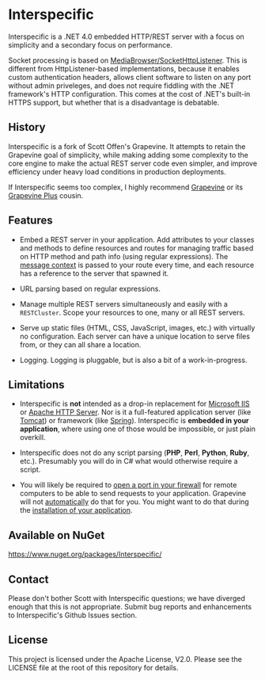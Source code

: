 Interspecific
=============

Interspecific is a .NET 4.0 embedded HTTP/REST server with a focus on simplicity and a secondary focus
on performance.

Socket processing is based on  [MediaBrowser/SocketHttpListener](https://github.com/MediaBrowser/SocketHttpListener).
This is different from HttpListener-based implementations, because it enables custom authentication headers, 
allows client software to listen on any port without admin priveleges, and does not require 
fiddling with the .NET framework's HTTP configuration. This comes at the cost of .NET's built-in
HTTPS support, but whether that is a disadvantage is debatable.

## History ##

Interspecific is a fork of Scott Offen's Grapevine. It attempts to 
retain the Grapevine goal of simplicity, while making adding some complexity to the core engine to make
the actual REST server code even simpler, and improve efficiency under heavy load conditions in production
deployments.

If Interspecific seems too complex, I highly recommend [Grapevine](https://github.com/scottoffen/Grapevine) or
its [Grapevine Plus](https://github.com/scottoffen/Grapevine) cousin.

## Features ##

- Embed a REST server in your application. Add attributes to your classes and methods to define resources and routes for managing traffic based on HTTP method and path info (using regular expressions). The [message context](http://msdn.microsoft.com/en-us/library/vstudio/system.net.httplistenercontext(v=vs.110).aspx) is passed to your route every time, and each resource has a reference to the server that spawned it.

- URL parsing based on regular expressions.

- Manage multiple REST servers simultaneously and easily with a `RESTCluster`. Scope your resources to one, many or all REST servers.

- Serve up static files (HTML, CSS, JavaScript, images, etc.) with virtually no configuration. Each server can have a unique location to serve files from, or they can all share a location.

- Logging. Logging is pluggable, but is also a bit of a work-in-progress.

## Limitations ##

- Interspecific is **not** intended as a drop-in replacement for [Microsoft IIS](http://www.iis.net/) or [Apache HTTP Server](http://httpd.apache.org/). Nor is it a full-featured application server (like [Tomcat](http://en.wikipedia.org/wiki/Apache_Tomcat)) or framework (like [Spring](http://en.wikipedia.org/wiki/Spring_Framework)). Interspecific is **embedded in your application**, where using one of those would be impossible, or just plain overkill.

- Interspecific does not do any script parsing (**PHP**, **Perl**, **Python**, **Ruby**, etc.). Presumably you will do 
in C# what would otherwise require a script.

- You will likely be required to [open a port in your firewall](http://www.lmgtfy.com/?q=how+to+open+a+port+on+windows) for remote computers to be able to send requests to your application. Grapevine will not [automatically](http://msdn.microsoft.com/en-us/library/aa366418%28VS.85%29.aspx) do that for you.  You might want to do that during the [installation of your application](http://www.codeproject.com/Articles/14906/Open-Windows-Firewall-During-Installation).

## Available on NuGet

https://www.nuget.org/packages/Interspecific/

## Contact ##

Please don't bother Scott with Interspecific questions; we have diverged enough that this is not appropriate.
Submit bug reports and enhancements to Interspecific's Github Issues section.

## License ##
This project is licensed under the Apache License, V2.0.
Please see the LICENSE file at the root of this repository for details.
